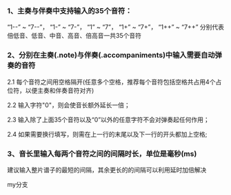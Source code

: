 ### 1、主奏与伴奏中支持输入的35个音符：
 “1--” ~ “7--”， “1-” ~ “7-”， “1” ~ “7”， “1+” ~ “7+”， “1++” ~ “7++”
分别代表倍低音、低音、中音、高音、倍高音一共35个音符

### 2、分别在主奏(.note)与伴奏(.accompaniments)中输入需要自动弹奏的音符
 2.1 每个音符之间用空格隔开(任意多个空格，推荐每个音符包括空格共占用4个占位符，以便主奏和伴奏音符对齐)

 2.2 输入字符"0"，则会使音长额外延长一倍；

 2.3 输入除了上面35个音符以及“0”以外的任意字符不会对弹奏起任何作用；

 2.4 如果需要换行填写，则需在上一行的末尾以及下一行的开头都加上空格;

### 3、音长里输入每两个音符之间的间隔时长，单位是毫秒(ms)
 建议输入整片谱子的最短的间隔，其余更长的的间隔可以利用延时加倍解决

 my分支
 